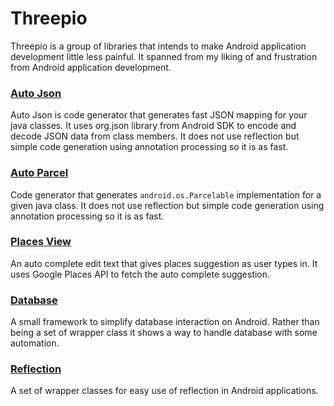 # Threepio

Threepio is a group of libraries that intends to make Android application development little less painful. It spanned from my liking of and frustration from Android application development. 

### [Auto Json](https://github.com/abdullah-chhatra/Threepio/wiki/Auto-Json)
Auto Json is code generator that generates fast JSON mapping for your java classes. It uses org.json library from Android SDK to encode and decode JSON data from class members. It does not use reflection but simple code generation using annotation processing so it is as fast.

### [Auto Parcel](https://github.com/abdullah-chhatra/Threepio/wiki/Auto-Parcel)
Code generator that generates `android.os.Parcelable` implementation for a given java class. It does not use reflection but simple code generation using annotation processing so it is as fast.

### [Places View](https://github.com/abdullah-chhatra/Threepio/wiki/Auto-complete-Places-View)
An auto complete edit text that gives places suggestion as user types in. It uses Google Places API to fetch the auto complete suggestion.

### [Database](https://github.com/abdullah-chhatra/Threepio/wiki/Database)
A small framework to simplify database interaction on Android. Rather than being a set of wrapper class it shows a way to handle database with some automation.

### [Reflection](https://github.com/abdullah-chhatra/Threepio/wiki/Reflect)
A set of wrapper classes for easy use of reflection in Android applications.
